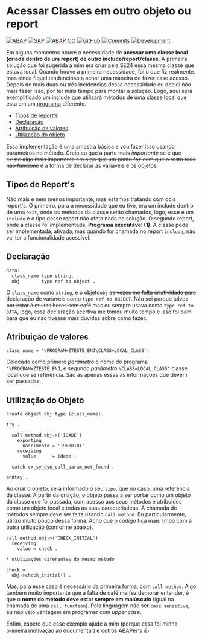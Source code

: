 # Acessar Classes em outro objeto ou report #

[![ABAP](https://img.shields.io/badge/ABAP-0FAAFF?style=flat&logo=sap&logoColor=white)](https://www.sap.com/brazil/developer.html)
[![SAP](https://img.shields.io/badge/SAP-0FAAFF?style=flat&logo=sap&logoColor=white)](https://www.sap.com/)
[![ABAP OO](https://img.shields.io/badge/ABAP%20OO-0FAAFF?style=flat)](https://help.sap.com/doc/abapdocu_latest_index_htm/latest/en-US/index.htm?file=abenabap_objects_glosry.htm)
[![GitHub](https://img.shields.io/badge/GitHub-100000?style=flat&logo=github&logoColor=white)](https://github.com/edmilson-nascimento/classe-outro-report)
[![Commits](https://img.shields.io/github/commit-activity/t/edmilson-nascimento/classe-outro-report?style=flat)](https://github.com/edmilson-nascimento/classe-outro-report/commits)
[![Development](https://img.shields.io/badge/Development-ABAP-blue?style=flat)](https://community.sap.com/topics/abap)

Em alguns momentos houve a necessidade de **acessar uma classe local (criada dentro de um report) de outro include/report/classe**. A primeira solução que foi sugerida a mim era criar pela SE24 essa mesma classe que estava local. Quando houve a primeira necessidade, foi o que fiz realmente, mas ainda fiquei tendencioso a achar uma maneira de fazer esse acesso. Depois de mais duas ou três incidencias dessa necessidade eu decidi não mais fazer isso, por ter mais tempo para montar a solução. Logo, aqui será exemplificado um [include](/z_outro_report.abap) que utilizará métodos de uma classe local que esta em um [programa](/z_report.abap) diferente.

* [Tipos de report's](#tipos-de-reports)
* [Declaração](#declara%C3%A7%C3%A3o)
* [Atribuição de valores](#atribui%C3%A7%C3%A3o-de-valores)
* [Utilização do objeto](#utiliza%C3%A7%C3%A3o-do-objeto)

Essa implementação é uma amostra básica e vou fazer isso usando parametros no método. Creio eu que a parte mais _importante_ ~~se é que existe algo mais importante em algo que um ponto faz com que o resto todo não funcione~~ é a forma de declarar as variaveis e os objetos.

## Tipos de Report's ##
Não mais e nem menos importante, mas estamos tratando com dois report's. O primeiro, para a necessidade que eu tive, era um include dentro de uma `exit`, onde os métodos da classe serão chamados, logo, esse é um `include` e o tipo desse report não afeta nada na solução. O segundo report, onde a classe foi implementada, **Programa executável (1)**. A classe pode ser implementada, ativada, mas quando for chamada no report `include`, não vai ter a funcionalidade acessível.

## Declaração ##

```abap
data:
  class_name type string,
  obj        type ref to object .
```
O `class_name` como `string`, e o objeto`obj` ~~as vezes me falta criatividade para declaração de variaveis~~ como `type ref to OBJECT`. Não sei porque ~~talvez por estar à muitas horas sem café~~ mas eu sempre usava como `type ref to DATA`, logo, essa declaração acertiva me tomou muito tempo e isso foi bom para que eu não tivesse mais dúvidas sobre como fazer. 

## Atribuição de valores ##

```abap
class_name = '\PROGRAM=ZTESTE_ENJ\CLASS=LOCAL_CLASS'.
```
Colocado como primero _parâmetro_ o nome do programa `'\PROGRAM=ZTESTE_ENJ`, e segundo _parâmetro_ `\CLASS=LOCAL_CLASS'` classe local que se referêncía. São as apenas essas as informações que devem ser passadas.

## Utilização do Objeto ##

```abap
create object obj type (class_name).

try .

  call method obj->('IDADE')
    exporting
      nascimento = '19000101'
    receiving
      value      = idade .

  catch cx_sy_dyn_call_param_not_found .

endtry .
```
Ao criar o objeto, será informado o seu `tipo`, que no caso, uma referência da classe. A partir da criação, o objeto passa a ser portar como um objeto da classe que foi passada, com acesso aos seus métodos e atribuidos como um objeto local e todas as suas caracteristicas. A chamada de métodos sempre deve ser feita usando `call method`. Eu particularmente, utilizo muito pouco dessa forma. Acho que o código fica mais limpo com a outra utilização (conforme abaixo).
```abap
call method obj->('CHECK_INITIAL')
  receiving
    value = check .

* utulizações diferentes do mesmo método

check = 
  obj->check_initial() .
```
Mas, para esse caso é necessário da primeira forma, com `call method`. 
Algo tambem muito importante que a falta de café me fez demorar entender, é que o **nome do método deve estar sempre em maiúsculo** (igual na chamada de uma `call function`). Pela linguagem não ser `case sensitive`, eu não vejo vantagem em programar com _upper case_.

Enfim, espero que esse exemplo ajude a mim (porque essa foi minha primeira motivação ao documentar) e outros ABAPer's :+1:
